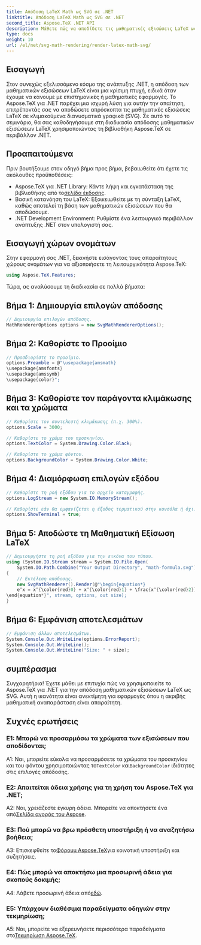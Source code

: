 ```yaml
---
title: Απόδοση LaTeX Math ως SVG σε .NET
linktitle: Απόδοση LaTeX Math ως SVG σε .NET
second_title: Aspose.TeX .NET API
description: Μάθετε πώς να αποδίδετε τις μαθηματικές εξισώσεις LaTeX ως SVG στο .NET χρησιμοποιώντας το Aspose.TeX. Οδηγός βήμα προς βήμα με προσαρμόσιμες επιλογές για ακριβή μαθηματική αναπαράσταση.
type: docs
weight: 10
url: /el/net/svg-math-rendering/render-latex-math-svg/
---
```

## Εισαγωγή

Στον συνεχώς εξελισσόμενο κόσμο της ανάπτυξης .NET, η απόδοση των μαθηματικών εξισώσεων LaTeX είναι μια κρίσιμη πτυχή, ειδικά όταν έχουμε να κάνουμε με επιστημονικές ή μαθηματικές εφαρμογές. Το Aspose.TeX για .NET παρέχει μια ισχυρή λύση για αυτήν την απαίτηση, επιτρέποντάς σας να αποδώσετε απρόσκοπτα τις μαθηματικές εξισώσεις LaTeX σε κλιμακούμενα διανυσματικά γραφικά (SVG). Σε αυτό το σεμινάριο, θα σας καθοδηγήσουμε στη διαδικασία απόδοσης μαθηματικών εξισώσεων LaTeX χρησιμοποιώντας τη βιβλιοθήκη Aspose.TeX σε περιβάλλον .NET.

## Προαπαιτούμενα

Πριν βουτήξουμε στον οδηγό βήμα προς βήμα, βεβαιωθείτε ότι έχετε τις ακόλουθες προϋποθέσεις:

-  Aspose.TeX για .NET Library: Κάντε λήψη και εγκατάσταση της βιβλιοθήκης από το[σελίδα έκδοσης](https://releases.aspose.com/tex/net/).
- Βασική κατανόηση του LaTeX: Εξοικειωθείτε με τη σύνταξη LaTeX, καθώς αποτελεί τη βάση των μαθηματικών εξισώσεων που θα αποδώσουμε.
- .NET Development Environment: Ρυθμίστε ένα λειτουργικό περιβάλλον ανάπτυξης .NET στον υπολογιστή σας.

## Εισαγωγή χώρων ονομάτων

Στην εφαρμογή σας .NET, ξεκινήστε εισάγοντας τους απαραίτητους χώρους ονομάτων για να αξιοποιήσετε τη λειτουργικότητα Aspose.TeX:

```csharp
using Aspose.TeX.Features;
```

Τώρα, ας αναλύσουμε τη διαδικασία σε πολλά βήματα:

## Βήμα 1: Δημιουργία επιλογών απόδοσης

```csharp
// Δημιουργία επιλογών απόδοσης.
MathRendererOptions options = new SvgMathRendererOptions();
```

## Βήμα 2: Καθορίστε το Προοίμιο

```csharp
// Προσδιορίστε το προοίμιο.
options.Preamble = @"\usepackage{amsmath}
\usepackage{amsfonts}
\usepackage{amssymb}
\usepackage{color}";
```

## Βήμα 3: Καθορίστε τον παράγοντα κλιμάκωσης και τα χρώματα

```csharp
// Καθορίστε τον συντελεστή κλιμάκωσης (π.χ. 300%).
options.Scale = 3000;

// Καθορίστε το χρώμα του προσκηνίου.
options.TextColor = System.Drawing.Color.Black;

// Καθορίστε το χρώμα φόντου.
options.BackgroundColor = System.Drawing.Color.White;
```

## Βήμα 4: Διαμόρφωση επιλογών εξόδου

```csharp
// Καθορίστε τη ροή εξόδου για το αρχείο καταγραφής.
options.LogStream = new System.IO.MemoryStream();

// Καθορίστε εάν θα εμφανίζεται η έξοδος τερματικού στην κονσόλα ή όχι.
options.ShowTerminal = true;
```

## Βήμα 5: Αποδώστε τη Μαθηματική Εξίσωση LaTeX

```csharp
// Δημιουργήστε τη ροή εξόδου για την εικόνα του τύπου.
using (System.IO.Stream stream = System.IO.File.Open(
    System.IO.Path.Combine("Your Output Directory", "math-formula.svg"), System.IO.FileMode.Create))
{
    // Εκτέλεση απόδοσης.
    new SvgMathRenderer().Render(@"\begin{equation*}
    e^x = x^{\color{red}0} + x^{\color{red}1} + \frac{x^{\color{red}2}}{2} + \frac{x^{\color{red}3}}{6} + \cdots = \sum_{n\geq 0} \frac{x^{\color{red}n}}{n!}
\end{equation*}", stream, options, out size);
}
```

## Βήμα 6: Εμφάνιση αποτελεσμάτων

```csharp
// Εμφάνιση άλλων αποτελεσμάτων.
System.Console.Out.WriteLine(options.ErrorReport);
System.Console.Out.WriteLine();
System.Console.Out.WriteLine("Size: " + size);
```

## συμπέρασμα

Συγχαρητήρια! Έχετε μάθει με επιτυχία πώς να χρησιμοποιείτε το Aspose.TeX για .NET για την απόδοση μαθηματικών εξισώσεων LaTeX ως SVG. Αυτή η ικανότητα είναι ανεκτίμητη για εφαρμογές όπου η ακριβής μαθηματική αναπαράσταση είναι απαραίτητη.

## Συχνές ερωτήσεις

### Ε1: Μπορώ να προσαρμόσω τα χρώματα των εξισώσεων που αποδίδονται;

 A1: Ναι, μπορείτε εύκολα να προσαρμόσετε τα χρώματα του προσκηνίου και του φόντου χρησιμοποιώντας το`TextColor` και`BackgroundColor` ιδιότητες στις επιλογές απόδοσης.

### Ε2: Απαιτείται άδεια χρήσης για τη χρήση του Aspose.TeX για .NET;

 A2: Ναι, χρειάζεστε έγκυρη άδεια. Μπορείτε να αποκτήσετε ένα από[Σελίδα αγοράς του Aspose](https://purchase.aspose.com/buy).

### Ε3: Πού μπορώ να βρω πρόσθετη υποστήριξη ή να αναζητήσω βοήθεια;

 A3: Επισκεφθείτε το[Φόρουμ Aspose.TeX](https://forum.aspose.com/c/tex/47)για κοινοτική υποστήριξη και συζητήσεις.

### Ε4: Πώς μπορώ να αποκτήσω μια προσωρινή άδεια για σκοπούς δοκιμής;

 A4: Λάβετε προσωρινή άδεια από[εδώ](https://purchase.aspose.com/temporary-license/).

### Ε5: Υπάρχουν διαθέσιμα παραδείγματα οδηγιών στην τεκμηρίωση;

 A5: Ναι, μπορείτε να εξερευνήσετε περισσότερα παραδείγματα στο[Τεκμηρίωση Aspose.TeX](https://reference.aspose.com/tex/net/).